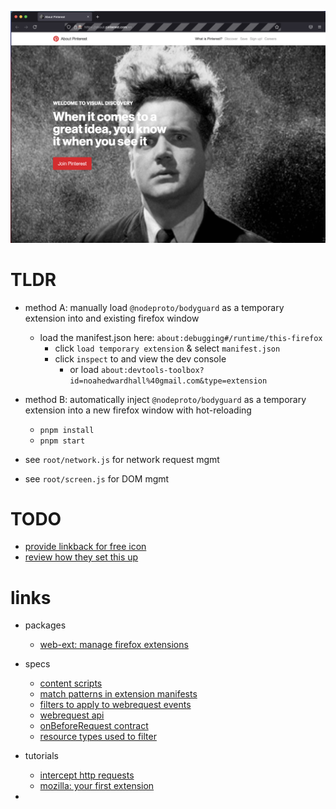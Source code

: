 ![@nodeproto/bodyguard redirecting images on about.pinterest.com](./about.pinterest.com.png)


# TLDR

  - method A: manually load `@nodeproto/bodyguard` as a temporary extension into and existing firefox window
    - load the manifest.json here: `about:debugging#/runtime/this-firefox`
      - click `load temporary extension` & select `manifest.json`
      - click `inspect` to and view the dev console
        - or load `about:devtools-toolbox?id=noahedwardhall%40gmail.com&type=extension`

  - method B: automatically inject `@nodeproto/bodyguard` as a temporary extension into a new firefox window with hot-reloading
    - `pnpm install`
    - `pnpm start`

  - see `root/network.js` for network request mgmt
  - see `root/screen.js` for DOM mgmt

# TODO
  - [provide linkback for free icon](https://icons8.com/icon/7319/muscle)
  - [review how they set this up](https://github.com/ritwickdey/live-server-web-extension/blob/master/manifest.json)

# links
  - packages
    - [web-ext: manage firefox extensions](https://extensionworkshop.com/documentation/develop/getting-started-with-web-ext/)

  - specs
    - [content scripts](https://developer.mozilla.org/en-US/docs/Mozilla/Add-ons/WebExtensions/Content_scripts)
    - [match patterns in extension manifests](https://developer.mozilla.org/en-US/docs/Mozilla/Add-ons/WebExtensions/Match_patterns)
    - [filters to apply to webrequest events](https://developer.mozilla.org/en-US/docs/Mozilla/Add-ons/WebExtensions/API/webRequest/RequestFilter)
    - [webrequest api](https://developer.mozilla.org/en-US/docs/Mozilla/Add-ons/WebExtensions/API/webRequest)
    - [onBeforeRequest contract](https://developer.mozilla.org/en-US/docs/Mozilla/Add-ons/WebExtensions/API/webRequest/onBeforeRequest)
    - [resource types used to filter](https://developer.mozilla.org/en-US/docs/Mozilla/Add-ons/WebExtensions/API/webRequest/ResourceType)

  - tutorials
    - [intercept http requests](https://developer.mozilla.org/en-US/docs/Mozilla/Add-ons/WebExtensions/Intercept_HTTP_requests)
    - [mozilla: your first extension](https://developer.mozilla.org/en-US/docs/Mozilla/Add-ons/WebExtensions/Your_first_WebExtension)
  -

